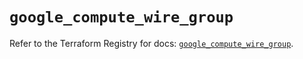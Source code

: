 # `google_compute_wire_group`

Refer to the Terraform Registry for docs: [`google_compute_wire_group`](https://registry.terraform.io/providers/hashicorp/google-beta/6.46.0/docs/resources/google_compute_wire_group).
